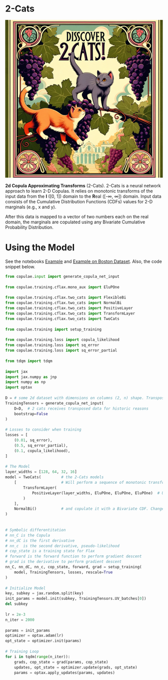 # 2-Cats

![Image Generated by DALL-E](2cats.webp)

**2d Copula Approximating Transforms** (2-Cats). 2-Cats is a neural network
approach to learn 2-D Copulas. It relies on monotonic transforms of the input data from the
**I** (\[0, 1\]) domain to the **R**eal (\[-∞, ∞\]) domain. Input data consists of the
Cumulative Distribution Functions (CDFs) values for 2-D marginals (e.g., x and y).

After this data is mapped to a vector of two numbers each on the real domain, the
marginals are copulated using any Bivariate Cumulative Probability Distribution.

# Using the Model

See the notebooks [Example](./Example.ipynb) and [Example on Boston Dataset](./Example_on_Datasets.ipynb). 
Also, the code snippet below.

```python
from copulae.input import generate_copula_net_input

from copulae.training.cflax.mono_aux import EluPOne

from copulae.training.cflax.two_cats import FlexibleBi
from copulae.training.cflax.two_cats import NormalBi
from copulae.training.cflax.two_cats import PositiveLayer
from copulae.training.cflax.two_cats import TransformLayer
from copulae.training.cflax.two_cats import TwoCats

from copulae.training import setup_training

from copulae.training.loss import copula_likelihood
from copulae.training.loss import sq_error
from copulae.training.loss import sq_error_partial
     
from tdqm import tdqm

import jax
import jax.numpy as jnp
import numpy as np
import optax

D = # some 2d dataset with dimensions on columns (2, n) shape. Transpose a (n, 2) data.
TrainingTensors = generate_copula_net_input(
    D=D,  # 2 cats receives transposed data for historic reasons
    bootstrap=False
)

# Losses to consider when training
losses = [
    (0.01, sq_error),
    (0.5, sq_error_partial),
    (0.1, copula_likelihood),
]

# The Model
layer_widths = [128, 64, 32, 16]
model = TwoCats(         # the 2-Cats models
    [                    # Will perform a sequence of monotonic transforms, usually one
        TransformLayer(
            PositiveLayer(layer_widths, EluPOne, EluPOne, EluPOne)  # Using a NN that outputs Positive Numbers
        )
    ],
    NormalBi()           # and copulate it with a Bivariate CDF. Change to FlexibleBi for the Bivariate Logistic.
)


# Symbolic differentitation
# nn_C is the Copula
# nn_dC is the first derivative
# nn_c  is the second derivative, pseudo-likelihood
# cop_state is a training state for Flax
# forward is the forward function to perform gradient descent
# grad is the derivative to perform gradient descent
nn_C, nn_dC, nn_c, cop_state, forward, grad = setup_training(
    model, TrainingTensors, losses, rescale=True
)

# Initialize Model
key, subkey = jax.random.split(key)
init_params = model.init(subkey, TrainingTensors.UV_batches[0])
del subkey

lr = 2e-3
n_iter = 2000

params = init_params
optimizer = optax.adam(lr)
opt_state = optimizer.init(params)

# Training Loop
for i in tqdm(range(n_iter)):
    grads, cop_state = grad(params, cop_state)
    updates, opt_state = optimizer.update(grads, opt_state)
    params = optax.apply_updates(params, updates)
```
